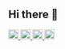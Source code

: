 ## Hi there 👋

<p align="left">
  <a href="https://github.com/kyoush">
    <img height="20" src="https://komarev.com/ghpvc/?username=kyoush" />
  </a>
  <a href="https://github.com/kyoush">
    <img height="20" src="https://img.shields.io/github/followers/kyoush?label=follow&logo=github&style=flat" />
  </a>
  <a href="http://qiita.com/kyoush">
    <img height="20" src="https://qiita-badge.apiapi.app/s/kyoush/posts.svg" />
  </a>
  <a href="http://qiita.com/kyoush">
    <img height="20" src="https://qiita-badge.apiapi.app/s/kyoush/contributions.svg" />
  </a>
<!--   <a href="https://zenn.dev/keichan_15">
    <img height="20" src="https://badgen.org/img/zenn/keichan_15/articles?style=plastic" />
  </a> -->
</p>

